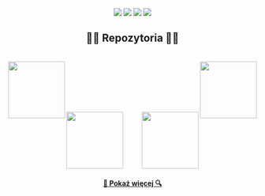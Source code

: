 <div align="center"> 
  <a href="https://www.youtube.com/user/zniedzwiedz/videos" target="_blank"><img src="https://img.shields.io/badge/YouTube-FF0000?style=for-the-badge&logo=youtube&logoColor=white" target="_blank"></a>
 <a href="https://www.thingiverse.com/zoon/designs" target="_blank"><img src="https://img.shields.io/static/v1?style=for-the-badge&message=Thingiverse&color=248BFB&logo=Thingiverse&logoColor=FFFFFF&label=" target="_blank"></a>
  <a href = "mailto:zniedzwiedz@gmail.com"><img src="https://img.shields.io/badge/-Gmail-%23333?style=for-the-badge&logo=gmail&logoColor=white" target="_blank"></a>
  <a href="https://www.linkedin.com/in/zbigniew-nied%C5%BAwied%C5%BA-4204714a/" target="_blank"><img src="https://img.shields.io/badge/-LinkedIn-%230077B5?style=for-the-badge&logo=linkedin&logoColor=white" target="_blank"></a>
 
</div>

<h2 align="center">👨‍💻 Repozytoria 👨‍💻</h2>
<br>
<div width="100%" align="center">
  <a align="right" href="https://github.com/z-niedzwiedz/Lekomat" title="Lekomat"><img align="left" height="115" src="https://github-readme-stats.vercel.app/api/pin/?username=z-niedzwiedz&repo=Lekomat&theme=react&border_color=61dafb&border_radius=10"></a>
  <a align="left" href="https://github.com/z-niedzwiedz/IBM-Copy" title="IBM Copy"><img align="right" height="115" src="https://github-readme-stats.vercel.app/api/pin/?username=z-niedzwiedz&repo=IBM-Copy&theme=react&border_color=61dafb&border_radius=10"></a>
</div>
<br/><br/><br/><br/><br/><br/>
<div width="100%" align="center">
  <a align="left" href="https://github.com/z-niedzwiedz/Licencjat" title="Licencjat"><img align="left" height="115" src="https://github-readme-stats.vercel.app/api/pin/?username=z-niedzwiedz&repo=Licencjat&theme=react&border_color=61dafb&border_radius=10"></a>
  <a align="right" href="https://github.com/z-niedzwiedz/Licencjat" title="Licencjat"><img align="right" height="115" src="https://github-readme-stats.vercel.app/api/pin/?username=z-niedzwiedz&repo=Licencjat&theme=react&border_color=61dafb&border_radius=10"></a>
</div>

<br><br><br><br><br><br>

<h4 align="center">
  <a href="https://github.com/z-niedzwiedz?tab=repositories" title="Pokaż repozytoria">🔎 Pokaż więcej 🔍</a>
</h4>
